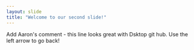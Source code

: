```yaml
---
layout: slide
title: "Welcome to our second slide!"
---
```

Add Aaron's comment - this line looks great with Dsktop git hub.
Use the left arrow to go back!
